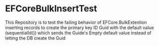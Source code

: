 # EFCoreBulkInsertTest
This Repository is to test the failing behavior of EFCore.BulkExtention inserting records to create the primary key ID Guid with the default value (sequentialId()) which sends the Guide's Empty default value instead of letting the DB create the Guid
